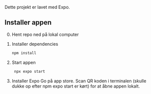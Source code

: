 Dette projekt er lavet med Expo.

## Installer appen

0. Hent repo ned på lokal computer

1. Installer dependencies

   ```bash
   npm install
   ```

2. Start appen

   ```bash
    npx expo start
   ```

3. Installer Expo Go på app store. Scan QR koden i terminalen (skulle dukke op efter npm expo start er kørt) for at åbne appen lokalt.
